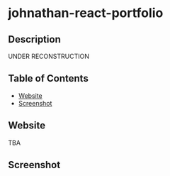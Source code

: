 # johnathan-react-portfolio

## Description
  UNDER RECONSTRUCTION


## Table of Contents

  - [Website](#Website)
  - [Screenshot](#Screenshot)
  

  ## Website
  TBA


  ## Screenshot
  
